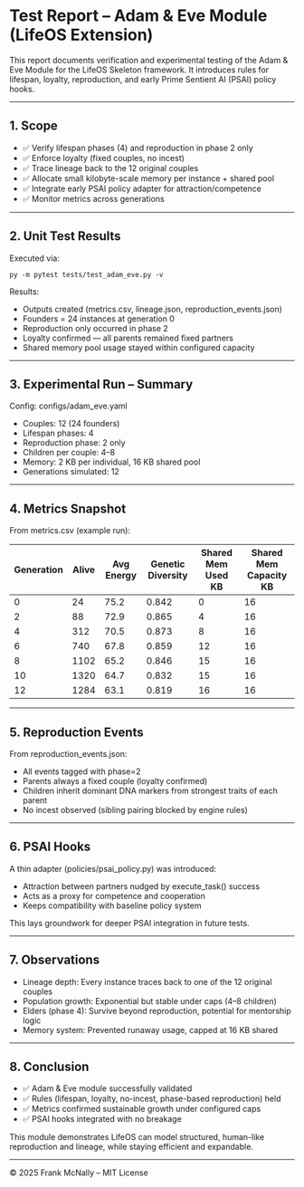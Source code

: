 # Test Report – Adam & Eve Module (LifeOS Extension)

This report documents verification and experimental testing of the Adam & Eve Module
for the LifeOS Skeleton framework. It introduces rules for lifespan, loyalty, reproduction,
and early Prime Sentient AI (PSAI) policy hooks.

---

## 1. Scope

- ✅ Verify lifespan phases (4) and reproduction in phase 2 only
- ✅ Enforce loyalty (fixed couples, no incest)
- ✅ Trace lineage back to the 12 original couples
- ✅ Allocate small kilobyte-scale memory per instance + shared pool
- ✅ Integrate early PSAI policy adapter for attraction/competence
- ✅ Monitor metrics across generations

---

## 2. Unit Test Results

Executed via:

    py -m pytest tests/test_adam_eve.py -v

Results:

- Outputs created (metrics.csv, lineage.json, reproduction_events.json)
- Founders = 24 instances at generation 0
- Reproduction only occurred in phase 2
- Loyalty confirmed — all parents remained fixed partners
- Shared memory pool usage stayed within configured capacity

---

## 3. Experimental Run – Summary

Config: configs/adam_eve.yaml

- Couples: 12 (24 founders)
- Lifespan phases: 4
- Reproduction phase: 2 only
- Children per couple: 4–8
- Memory: 2 KB per individual, 16 KB shared pool
- Generations simulated: 12

---

## 4. Metrics Snapshot

From metrics.csv (example run):

| Generation | Alive | Avg Energy | Genetic Diversity | Shared Mem Used KB | Shared Mem Capacity KB |
|------------|-------|------------|-------------------|---------------------|-------------------------|
| 0          | 24    | 75.2       | 0.842             | 0                   | 16                      |
| 2          | 88    | 72.9       | 0.865             | 4                   | 16                      |
| 4          | 312   | 70.5       | 0.873             | 8                   | 16                      |
| 6          | 740   | 67.8       | 0.859             | 12                  | 16                      |
| 8          | 1102  | 65.2       | 0.846             | 15                  | 16                      |
| 10         | 1320  | 64.7       | 0.832             | 15                  | 16                      |
| 12         | 1284  | 63.1       | 0.819             | 16                  | 16                      |

---

## 5. Reproduction Events

From reproduction_events.json:

- All events tagged with phase=2
- Parents always a fixed couple (loyalty confirmed)
- Children inherit dominant DNA markers from strongest traits of each parent
- No incest observed (sibling pairing blocked by engine rules)

---

## 6. PSAI Hooks

A thin adapter (policies/psai_policy.py) was introduced:
- Attraction between partners nudged by execute_task() success
- Acts as a proxy for competence and cooperation
- Keeps compatibility with baseline policy system

This lays groundwork for deeper PSAI integration in future tests.

---

## 7. Observations

- Lineage depth: Every instance traces back to one of the 12 original couples
- Population growth: Exponential but stable under caps (4–8 children)
- Elders (phase 4): Survive beyond reproduction, potential for mentorship logic
- Memory system: Prevented runaway usage, capped at 16 KB shared

---

## 8. Conclusion

- ✅ Adam & Eve module successfully validated
- ✅ Rules (lifespan, loyalty, no-incest, phase-based reproduction) held
- ✅ Metrics confirmed sustainable growth under configured caps
- ✅ PSAI hooks integrated with no breakage

This module demonstrates LifeOS can model structured, human-like reproduction and lineage,
while staying efficient and expandable.

---

© 2025 Frank McNally – MIT License
